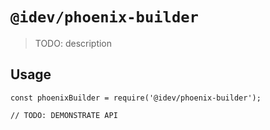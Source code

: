 # `@idev/phoenix-builder`

> TODO: description

## Usage

```
const phoenixBuilder = require('@idev/phoenix-builder');

// TODO: DEMONSTRATE API
```
